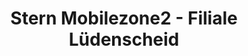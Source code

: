 ---
title: "Stern Mobilezone2 - Filiale Lüdenscheid"
url: /luedenscheid/stern-mobilezone2-filiale-luedenscheid/
shop: Handy
---
